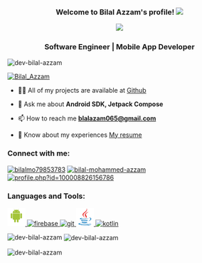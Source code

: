 <h3 align="center">
  Welcome to Bilal Azzam's profile! 
  <img src="https://media.giphy.com/media/hvRJCLFzcasrR4ia7z/giphy.gif" width="28">
</h3>

<p align="center">
  <a href="https://github.com/DenverCoder1/readme-typing-svg"><img src="https://readme-typing-svg.herokuapp.com/?lines=Software%20Engineer|Mobile%20Apps%20Developer;Always%20learning%20new%20things&font=Fira%20Code&center=true&width=528&height=45&color=5cf77e&vCenter=true&size=22"></a>
</p> 

<h3 align="center">Software Engineer | Mobile App Developer</h3>

<p align="left"> <img src="https://komarev.com/ghpvc/?username=BilalAzam26&label=Profile%20views&color=0e75b6&style=flat" alt="dev-bilal-azzam" /> </p>



<p align="left"> <a href="https://twitter.com/Bilal_Azzam" target="blank"><img src="https://img.shields.io/twitter/follow/Bilal_Azzam?logo=twitter&style=for-the-badge" alt="Bilal_Azzam" /></a> </p>

- 👨‍💻 All of my projects are available at [Github](Github.com/dev-bilal-azzam)

- 💬 Ask me about **Android SDK, Jetpack Compose**

- 📫 How to reach me **blalazam065@gmail.com**

- 📄 Know about my experiences  [My resume](https://drive.google.com/file/d/1WCHy2_myJEi1QnY6BBb2LAeU5i5imoac/view?usp=sharing)

<h3 align="left">Connect with me:</h3>
<p align="left">
<a href="https://twitter.com/bilalmo79853783" target="blank"><img align="center" src="https://raw.githubusercontent.com/rahuldkjain/github-profile-readme-generator/master/src/images/icons/Social/twitter.svg" alt="bilalmo79853783" height="30" width="40" /></a>
<a href="https://linkedin.com/in/bilal-mohammed-azzam" target="blank"><img align="center" src="https://raw.githubusercontent.com/rahuldkjain/github-profile-readme-generator/master/src/images/icons/Social/linked-in-alt.svg" alt="bilal-mohammed-azzam" height="30" width="40" /></a>
<a href="https://fb.com/profile.php?id=100008826156786" target="blank"><img align="center" src="https://raw.githubusercontent.com/rahuldkjain/github-profile-readme-generator/master/src/images/icons/Social/facebook.svg" alt="profile.php?id=100008826156786" height="30" width="40" /></a>
</p>

<h3 align="left">Languages and Tools:</h3>
<p align="left"> <a href="https://developer.android.com" target="_blank" rel="noreferrer"> <img src="https://raw.githubusercontent.com/devicons/devicon/master/icons/android/android-original-wordmark.svg" alt="android" width="40" height="40"/> </a> <a href="https://firebase.google.com/" target="_blank" rel="noreferrer"> <img src="https://www.vectorlogo.zone/logos/firebase/firebase-icon.svg" alt="firebase" width="40" height="40"/> </a> <a href="https://git-scm.com/" target="_blank" rel="noreferrer"> <img src="https://www.vectorlogo.zone/logos/git-scm/git-scm-icon.svg" alt="git" width="40" height="40"/> </a> <a href="https://www.java.com" target="_blank" rel="noreferrer"> <img src="https://raw.githubusercontent.com/devicons/devicon/master/icons/java/java-original.svg" alt="java" width="40" height="40"/> </a> <a href="https://kotlinlang.org" target="_blank" rel="noreferrer"> <img src="https://www.vectorlogo.zone/logos/kotlinlang/kotlinlang-icon.svg" alt="kotlin" width="40" height="40"/> </a> </p>

<p><img align="left" src="https://github-readme-stats.vercel.app/api/top-langs?username=dev-bilal-azzam&show_icons=true&title_color=fff&icon_color=00a2ed&text_color=eee&bg_color=151515&locale=en&layout=compact" alt="dev-bilal-azzam" /></p>

<p>&nbsp;<img align="center" src="https://github-readme-stats.vercel.app/api?username=dev-bilal-azzam&show_icons=true&title_color=fff&icon_color=00a2ed&text_color=eee&bg_color=151515&locale=en" alt="dev-bilal-azzam" /></p>

<p><img align="center" src="https://github-readme-streak-stats.herokuapp.com/?user=dev-bilal-azzam&title_color=fff&icon_color=00a2ed&text_color=9f9f9f&bg_color=151515" alt="dev-bilal-azzam" /></p>

